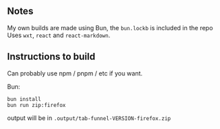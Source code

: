 ## Notes

My own builds are made using Bun, the `bun.lockb` is included in the repo
Uses `wxt`, `react` and `react-markdown`.

## Instructions to build

Can probably use npm / pnpm / etc if you want.

Bun:

```
bun install
bun run zip:firefox
```

output will be in `.output/tab-funnel-VERSION-firefox.zip`
